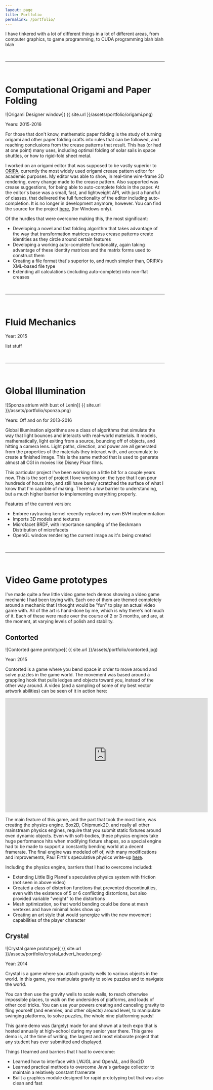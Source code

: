 ```yaml
---
layout: page
title: Portfolio
permalink: /portfolio/
---
```


I have tinkered with a lot of different things in a lot of different areas, from computer graphics, to game programming, to CUDA programming blah blah blah

<br />
<hr>
<br />

Computational Origami and Paper Folding
===

![Origami Designer window]( {{ site.url }}/assets/portfolio/origami.png)

Years: 2015-2016

For those that don't know, mathematic paper folding is the study of turning origami and other paper folding crafts into rules that can be followed, and reaching conclusions from the crease patterns that result. This has (or had at one point) many uses, including optimal folding of solar sails in space shuttles, or how to rigid-fold sheet metal.

I worked on an origami editor that was supposed to be vastly superior to [ORIPA](http://mitani.cs.tsukuba.ac.jp/oripa/), currently the most widely used origami crease pattern editor for academic purposes. My editor was able to show, in real-time wire-frame 3D rendering, every change made to the crease pattern. Also supported was crease suggestions, for being able to auto-complete folds in the paper. At the editor's base was a small, fast, and lightweight  API, with just a handful of classes, that delivered the full functionality of the editor including auto-completion. It is no longer in development anymore, however. You can find the source for the project [here](https://github.com/CulDeVu/OrigamiConverter), (for Windows only).

Of the hurdles that were overcome making this, the most significant: 

- Developing a novel and fast folding algorithm that takes advantage of the way that transformation matrices across crease patterns create identities as they circle around certain features
- Developing a working auto-complete functionality, again taking advantage of these identity matrices and the matrix forms used to construct them
- Creating a file format that's superior to, and much simpler than, ORIPA's XML-based file type
- Extending all calculations (including auto-complete) into non-flat creases

<br />
<hr>
<br />

Fluid Mechanics
===

Year: 2015

list stuff

<br />
<hr>
<br />

Global Illumination
===

![Sponza atrium with bust of Lenin]( {{ site.url }}/assets/portfolio/sponza.png)

Years: Off and on for 2013-2016

Global Illumination algorithms are a class of algorithms that simulate the way that light bounces and interacts with real-world materials. It models, mathematically, light exiting from a source, bouncing off of objects, and hitting a camera lens. Light paths, direction, and power are all generated from the properties of the materials they interact with, and accumulate to create a finished image. This is the same method that is used to generate almost all CGI in movies like Disney Pixar films.

This particular project I've been working on a little bit for a couple years now. This is the sort of project I love working on: the type that I can pour hundreds of hours into, and still have barely scratched the surface of what I know that I'm capable of making. There's a low barrier to understanding, but a much higher barrier to implementing everything properly.

Features of the current version:

- Embree raytracing kernel recently replaced my own BVH implementation
- Imports 3D models and textures
- Microfacet BRDF, with importance sampling of the Beckmann Distribution of microfacets
- OpenGL window rendering the current image as it's being created

<br />
<hr>
<br />


Video Game prototypes
===

I've made quite a few little video game tech demos showing a video game mechanic I had been toying with. Each one of them are themed completely around a mechanic that I thought would be "fun" to play an actual video game with. All of the art is hand-done by me, which is why there's not much of it. Each of these were made over the course of 2 or 3 months, and are, at the moment, at varying levels of polish and stability.

Contorted
---

![Contorted game prototype]( {{ site.url }}/assets/portfolio/contorted.jpg)

Year: 2015

Contorted is a game where you bend space in order to move around and solve puzzles in the game world. The movement was based around a grappling hook that pulls ledges and objects toward you, instead of the other way around. A video (and a sampling of some of my best vector artwork abilities) can be seen of it in action here:

<iframe width="640" height="360" src="https://www.youtube.com/embed/h2K6sl1c4fY" frameborder="0" allowfullscreen></iframe>

The main feature of this game, and the part that took the most time, was creating the physics engine. Box2D, Chipmunk2D, and really all other mainstream physics engines, require that you submit static fixtures around even dynamic objects. Even with soft-bodies, these physics engines take huge performance hits when modifying fixture shapes, so a special engine had to be made to support a constantly bending world at a decent framerate. The final engine was modeled off of, with many modifications and improvements, Paul Firth's speculative physics write-up [here](http://www.wildbunny.co.uk/blog/2011/03/25/speculative-contacts-an-continuous-collision-engine-approach-part-1/).

Including the physics engine, barriers that I had to overcome included:

- Extending Little Big Planet's speculative physics system with friction (not seen in above video)
- Created a class of distortion functions that prevented discontinuities, even with the existence of 5 or 6 conflicting distortions, but also provided variable "weight" to the distortions
- Mesh optimization, so that world bending could be done at mesh vertexes and have minimal holes show up
- Creating an art style that would synergize with the new movement capabilities of the player character

Crystal
---

![Crystal game prototype]( {{ site.url }}/assets/portfolio/crystal_advert_header.png)

Year: 2014

Crystal is a game where you attach gravity wells to various objects in the world. In this game, you manipulate gravity to solve puzzles and to navigate the world.

You can then use the gravity wells to scale walls, to reach otherwise impossible places, to walk on the undersides of platforms, and loads of other cool tricks. You can use your powers creating and canceling gravity to fling yourself (and enemies, and other objects) around level, to manipulate swinging platforms, to solve puzzles, the whole nine platforming yards!

This game demo was (largely) made for and shown at a tech expo that is hosted annually at high-school during my senior year there. This game demo is, at the time of writing, the largest and most elaborate project that any student has ever submitted and displayed.

Things I learned and barriers that I had to overcome:

- Learned how to interface with LWJGL and OpenAL, and Box2D
- Learned practical methods to overcome Java's garbage collector to maintain a relatively constant framerate
- Built a graphics module designed for rapid prototyping but that was also clean and fast